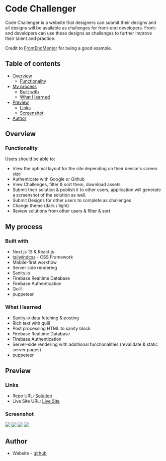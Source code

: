 # Code Challenger

Code Challenger is a website that designers can submit their designs and all designs will be available as challenges for front-end developers.
Front-end developers can use these designs as challenges to further improve their talent and practice.

Credit to [FrontEndMentor](https://www.frontendmentor.io/) for being a good example.

## Table of contents

-   [Overview](#overview)
    -   [Functionality](#functionality)
-   [My process](#my-process)
    -   [Built with](#built-with)
    -   [What I learned](#what-i-learned)
-   [Preview](#preview)
    -   [Links](#links)
    -   [Screenshot](#screenshot)
-   [Author](#author)

## Overview

### Functionality

Users should be able to:

-   View the optimal layout for the site depending on their device's screen size
-   Authenticate with Google or Github
-   View Challenges, filter & sort them, download assets
-   Submit their solution & publish it to other users, application will generate a screenshot of the solution as well.
-   Submit Designs for other users to complete as challenges
-   Change theme (dark / light)
-   Review solutions from other users & filter & sort

## My process

### Built with

-   Next.js 13 & React.js
-   [tailwindcss](https://tailwindcss.com/) - CSS Framework
-   Mobile-first workflow
-   Server side rendering
-   Sanity.io
-   Firebase Realtime Database
-   Firebase Authentication
-   Quill
-   puppeteer

### What I learned

-   Sanity.io data fetching & posting
-   Rich text with quill
-   Post processing HTML to sanity block
-   Firebase Realtime Database
-   Firebase Authentication
-   Server-side rendering with additional functionalities (revalidate & static server pages)
-   puppeteer

## Preview

### Links

-   Repo URL: [Solution](https://github.com/enszrlu/code-challenger)
-   Live Site URL: [Live Site](https://code-challenger.vercel.app/)

### Screenshot

![](./public/screenshots/Code-Challenger_Home_desktop.png)
![](./public/screenshots/Code-Challenger_home_mobile.png)
![](./public/screenshots/Code-Challenger_challenges_desktop.png)
![](./public/screenshots/Code-Challenger_challenges_mobile.png)

## Author

-   Website - [github](https://github.com/enszrlu)
